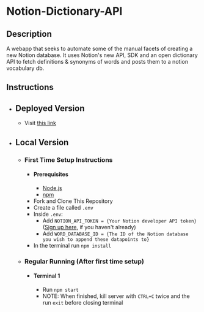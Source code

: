 # Notion-Dictionary-API

## Description
A webapp that seeks to automate some of the manual facets of creating a new Notion database. It uses Notion's new API, SDK and an open dictionary API to fetch definitions & synonyms of words and posts them to a notion vocabulary db.

## Instructions
- ## Deployed Version
    - Visit [this link]()
- ## Local Version
    - ### First Time Setup Instructions
        - #### Prerequisites
            - [Node.js](https://nodejs.org/en/)
            - [npm](https://www.npmjs.com/get-npm)
        - Fork and Clone This Repository
        - Create a file called `.env`
        - Inside `.env`:
            - Add `NOTION_API_TOKEN = {Your Notion developer API token}` ([Sign up here](https://developers.notion.com/), if you haven't already)
            - Add `WORD_DATABASE_ID = {The ID of the Notion database you wish to append these datapoints to}`
        - In the terminal run `npm install`
    - ### Regular Running (After first time setup)
        - #### Terminal 1
            - Run `npm start`
            - NOTE: When finished, kill server with `CTRL+C` twice and the run `exit` before closing terminal

